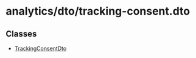 # analytics/dto/tracking-consent.dto

## Classes

- [TrackingConsentDto](classes/TrackingConsentDto.md)
